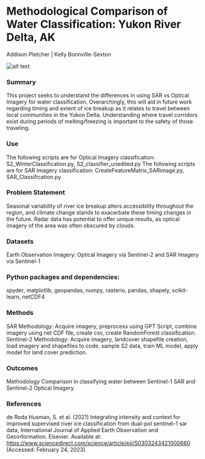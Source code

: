 # Methodological Comparison of Water Classification: Yukon River Delta, AK

Addison Pletcher | Kelly Bonnville-Sexton 

![alt text](https://justfunfacts.com/wp-content/uploads/2017/08/yukon-river.jpg)

### Summary 
This project seeks to understand the differences in using SAR vs Optical Imagery for water classification. Overarchingly, this will aid in future work regarding timing and extent of ice breakup as it relates to travel between local communities in the Yukon Delta. Understanding where travel corridors exist during periods of melting/freezing is important to the safety of those traveling. 

### Use
The following scripts are for Optical Imagery classification: S2_WinterClassification.py, S2_classifier_unedited.py
The following scripts are for SAR Imagery classification: CreateFeatureMatrix_SARimage.py, SAR_Classification.py

### Problem Statement
Seasonal variability of river ice breakup alters accessibility throughout the region, and climate change stands to exacerbate these timing changes in the future. Radar data has potential to offer unique results, as optical imagery of the area was often obscured by clouds.

### Datasets
Earth Observation Imagery: Optical Imagery via Sentinel-2 and SAR Imagery via Sentinel-1 

### Python packages and dependencies: 
spyder, matplotlib, geopandas, numpy, rasterio, pandas, shapely, scikit-learn, netCDF4

### Methods
SAR Methodology: Acquire imagery, preprocess using GPT Script, combine imagery using net CDF file, create csv, create RandomForest classification. 
Sentinel-2 Methodology: Acquire imagery, landcover shapefile creation, load imagery and shapefiles to code, sample S2 data, train ML model, apply model for land cover prediction.

### Outcomes
Methodology Comparison in classifying water between Sentinel-1 SAR and Sentinel-2 Optical Imagery

### References
de Roda Husman, S. et al. (2021) Integrating intensity and context for improved supervised river ice classification from dual-pol sentinel-1 sar data, International Journal of Applied Earth Observation and Geoinformation. Elsevier. Available at: https://www.sciencedirect.com/science/article/pii/S0303243421000660 (Accessed: February 24, 2023). 
